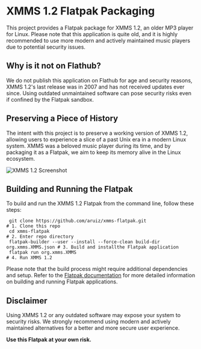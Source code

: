 # XMMS 1.2 Flatpak Packaging

This project provides a Flatpak package for XMMS 1.2, an older MP3 player for Linux. Please note that this application is quite old, and it is highly recommended to use more modern and actively maintained music players due to potential security issues.

## Why is it not on Flathub?

We do not publish this application on Flathub for age and security reasons, XMMS 1.2's last release was in 2007 and has not received updates ever since. Using outdated unmaintained software can pose security risks even if confined by the Flatpak sandbox.

## Preserving a Piece of History

The intent with this project is to preserve a working version of XMMS 1.2, allowing users to experience a slice of a past Unix era in a modern Linux system. XMMS was a beloved music player during its time, and by packaging it as a Flatpak, we aim to keep its memory alive in the Linux ecosystem.

![XMMS 1.2 Screenshot](https://upload.wikimedia.org/wikipedia/commons/thumb/2/23/XMMS_%281%29.png/350px-XMMS_%281%29.png)

## Building and Running the Flatpak

To build and run the XMMS 1.2 Flatpak from the command line, follow these steps:

```shell
 git clone https://github.com/aruiz/xmms-flatpak.git                         # 1. Clone this repo
 cd xmms-flatpak                                                             # 2. Enter repo directory
 flatpak-builder --user --install --force-clean build-dir org.xmms.XMMS.json # 3. Build and installthe Flatpak application
 flatpak run org.xmms.XMMS                                                   # 4. Run XMMS 1.2
```

Please note that the build process might require additional dependencies and setup. Refer to the [Flatpak documentation](https://flatpak.org/documentation.html) for more detailed information on building and running Flatpak applications.

## Disclaimer

Using XMMS 1.2 or any outdated software may expose your system to security risks. We strongly recommend using modern and actively maintained alternatives for a better and more secure user experience.

**Use this Flatpak at your own risk.**
